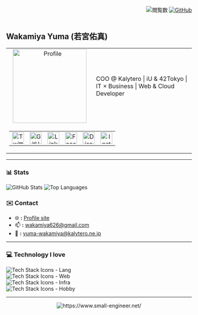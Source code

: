 <div align="right">
  <img src="https://komarev.com/ghpvc/?username=small-engineer&color=green" alt="閲覧数">
  <a href="https://github.com/small-engineer">
    <img src="https://img.shields.io/github/followers/small-engineer?style=social" alt="GitHub">
  </a>
</div>
<br>

## Wakamiya Yuma (若宮佑真)

<table>
  <tr>
    <td valign="top" width="220" align="center">
      <img src="https://www.small-engineer.net/images/profile.webp" 
           alt="Profile" width="200">
    </td>
    <td valign="middle">
      COO @ Kalytero | iU & 42Tokyo | IT × Business | Web & Cloud Developer
    </td>
  </tr>
  <tr>
    <td colspan="2" align="left">
      <table>
        <tr>
          <td align="center">
            <a href="https://twitter.com/WakamiyaYuma">
              <img src="https://cdn-icons-png.flaticon.com/512/733/733579.png" 
                   alt="Twitter" width="32">
            </a>
          </td>
          <td align="center">
            <a href="https://github.com/small-engineer">
              <img src="https://cdn-icons-png.flaticon.com/512/733/733553.png" 
                   alt="GitHub" width="32">
            </a>
          </td>
          <td align="center">
            <a href="https://www.linkedin.com/in/yuma-wakamiya/">
              <img src="https://cdn-icons-png.flaticon.com/512/174/174857.png" 
                   alt="LinkedIn" width="32">
            </a>
          </td>
          <td align="center">
            <a href="https://www.facebook.com/yuma.wakamiya">
              <img src="https://cdn-icons-png.flaticon.com/512/733/733547.png" 
                   alt="Facebook" width="32">
            </a>
          </td>
          <td align="center">
            <a href="https://discord.com/users/___x86_64___">
              <img src="https://cdn-icons-png.flaticon.com/512/5968/5968756.png" 
                   alt="Discord" width="32">
            </a>
          </td>
          <td align="center">
            <a href="https://www.instagram.com/wakamiya_yuma">
              <img src="https://cdn-icons-png.flaticon.com/512/2111/2111463.png" 
                   alt="Instagram" width="32">
            </a>
          </td>
        </tr>
      </table>
    </td>
  </tr>
</table>

---

### 📊 Stats
<p align="left">
  <img src="https://github-readme-stats.vercel.app/api?username=small-engineer&show_icons=true&theme=radical" alt="GitHub Stats" />
  <img src="https://github-readme-stats.vercel.app/api/top-langs/?username=small-engineer&layout=compact&theme=radical" alt="Top Languages" />
</p>

### ✉️ Contact

- 🌐 **:** [Profile site](https://wakamiya.blog/)
- 📫 **:** [wakamiya626@gmail.com](mailto:wakamiya626@gmail.com)
- 🏢 **:** [yuma-wakamiya@kalytero.ne.jp](mailto:yuma-wakamiya@kalytero.ne.jp)

---

### 💻 Technology I love

<p align="left">
  <img src="https://skillicons.dev/icons?i=vscode,js,ts,python" alt="Tech Stack Icons - Lang" /><br>
  <img src="https://skillicons.dev/icons?i=react,nextjs,svelte,astro,materialui,tailwind,emotion,styledcomponents,threejs" alt="Tech Stack Icons - Web" /><br>
  <img src="https://skillicons.dev/icons?i=yarn,express,nodejs,docker,terraform,cloudflare,workers,aws,gcp" alt="Tech Stack Icons - Infra" /><br>
  <img src="https://skillicons.dev/icons?i=vim,c,cpp,cmake,linux,ubuntu,debian,redhat,bsd" alt="Tech Stack Icons - Hobby" /><br>
</p>

---
<div align="center">
  <a herf="https://www.small-engineer.net/">
    <img src="https://www.small-engineer.net/images/banner.webp" alt="https://www.small-engineer.net/">
  </a>
</div>
